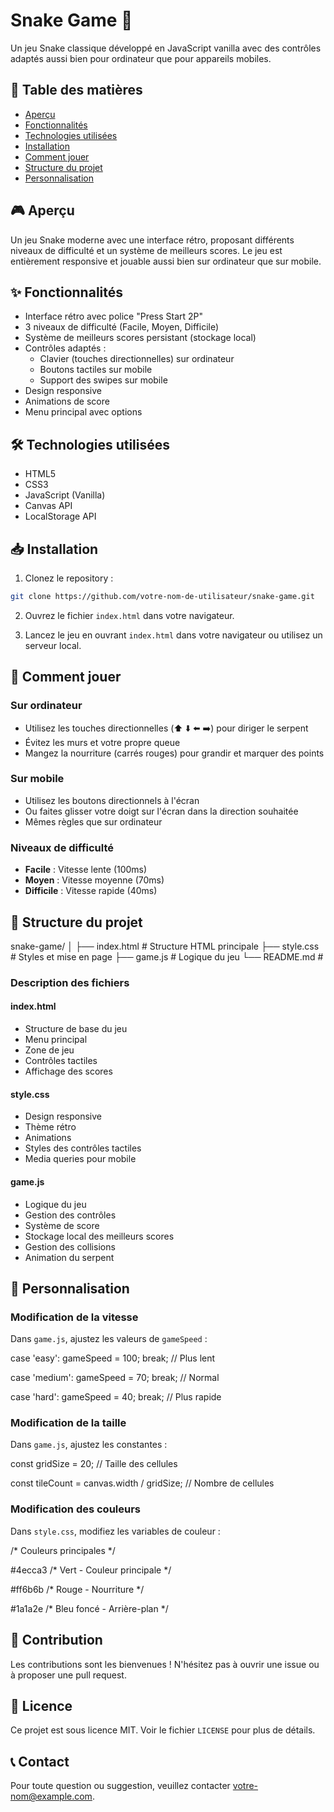 # Snake Game 🐍

Un jeu Snake classique développé en JavaScript vanilla avec des contrôles adaptés aussi bien pour ordinateur que pour appareils mobiles.

## 📝 Table des matières
- [Aperçu](#aperçu)
- [Fonctionnalités](#fonctionnalités)
- [Technologies utilisées](#technologies-utilisées)
- [Installation](#installation)
- [Comment jouer](#comment-jouer)
- [Structure du projet](#structure-du-projet)
- [Personnalisation](#personnalisation)

## 🎮 Aperçu
Un jeu Snake moderne avec une interface rétro, proposant différents niveaux de difficulté et un système de meilleurs scores. Le jeu est entièrement responsive et jouable aussi bien sur ordinateur que sur mobile.

## ✨ Fonctionnalités
- Interface rétro avec police "Press Start 2P"
- 3 niveaux de difficulté (Facile, Moyen, Difficile)
- Système de meilleurs scores persistant (stockage local)
- Contrôles adaptés :
  - Clavier (touches directionnelles) sur ordinateur
  - Boutons tactiles sur mobile
  - Support des swipes sur mobile
- Design responsive
- Animations de score
- Menu principal avec options

## 🛠 Technologies utilisées
- HTML5
- CSS3
- JavaScript (Vanilla)
- Canvas API
- LocalStorage API

## 📥 Installation
1. Clonez le repository :
```bash
git clone https://github.com/votre-nom-de-utilisateur/snake-game.git
```
2. Ouvrez le fichier `index.html` dans votre navigateur.

3. Lancez le jeu en ouvrant `index.html` dans votre navigateur ou utilisez un serveur local.

## 🎯 Comment jouer

### Sur ordinateur
- Utilisez les touches directionnelles (⬆️ ⬇️ ⬅️ ➡️) pour diriger le serpent
- Évitez les murs et votre propre queue
- Mangez la nourriture (carrés rouges) pour grandir et marquer des points

### Sur mobile
- Utilisez les boutons directionnels à l'écran
- Ou faites glisser votre doigt sur l'écran dans la direction souhaitée
- Mêmes règles que sur ordinateur

### Niveaux de difficulté
- **Facile** : Vitesse lente (100ms)
- **Moyen** : Vitesse moyenne (70ms)
- **Difficile** : Vitesse rapide (40ms)

## 📁 Structure du projet

snake-game/
│
├── index.html # Structure HTML principale
├── style.css # Styles et mise en page
├── game.js # Logique du jeu
└── README.md #


### Description des fichiers

#### index.html
- Structure de base du jeu
- Menu principal
- Zone de jeu
- Contrôles tactiles
- Affichage des scores

#### style.css
- Design responsive
- Thème rétro
- Animations
- Styles des contrôles tactiles
- Media queries pour mobile

#### game.js
- Logique du jeu
- Gestion des contrôles
- Système de score
- Stockage local des meilleurs scores
- Gestion des collisions
- Animation du serpent

## 🎨 Personnalisation

### Modification de la vitesse
Dans `game.js`, ajustez les valeurs de `gameSpeed` :

case 'easy': gameSpeed = 100; break;    // Plus lent

case 'medium': gameSpeed = 70; break;   // Normal

case 'hard': gameSpeed = 40; break;     // Plus rapide


### Modification de la taille
Dans `game.js`, ajustez les constantes :

const gridSize = 20;  // Taille des cellules

const tileCount = canvas.width / gridSize;  // Nombre de cellules


### Modification des couleurs
Dans `style.css`, modifiez les variables de couleur :

/* Couleurs principales */

#4ecca3  /* Vert - Couleur principale */

#ff6b6b  /* Rouge - Nourriture */


#1a1a2e  /* Bleu foncé - Arrière-plan */


## 🤝 Contribution
Les contributions sont les bienvenues ! N'hésitez pas à ouvrir une issue ou à proposer une pull request.

## 📄 Licence
Ce projet est sous licence MIT. Voir le fichier `LICENSE` pour plus de détails.

## 📞 Contact
Pour toute question ou suggestion, veuillez contacter [votre-nom@example.com](dipitay@gmail.com).


